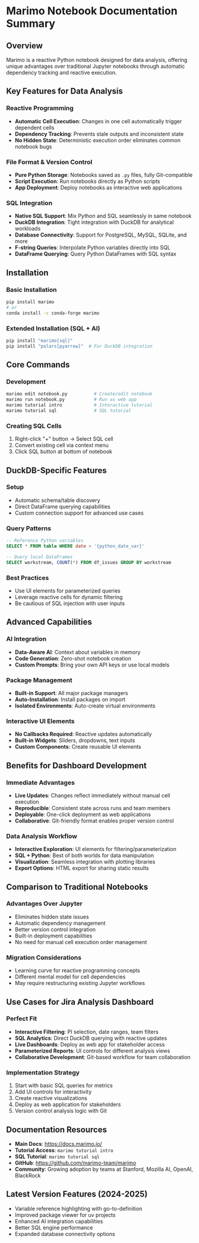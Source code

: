 # Marimo Notebook Documentation Summary

## Overview
Marimo is a reactive Python notebook designed for data analysis, offering unique advantages over traditional Jupyter notebooks through automatic dependency tracking and reactive execution.

## Key Features for Data Analysis

### Reactive Programming
- **Automatic Cell Execution**: Changes in one cell automatically trigger dependent cells
- **Dependency Tracking**: Prevents stale outputs and inconsistent state
- **No Hidden State**: Deterministic execution order eliminates common notebook bugs

### File Format & Version Control
- **Pure Python Storage**: Notebooks saved as `.py` files, fully Git-compatible
- **Script Execution**: Run notebooks directly as Python scripts
- **App Deployment**: Deploy notebooks as interactive web applications

### SQL Integration
- **Native SQL Support**: Mix Python and SQL seamlessly in same notebook
- **DuckDB Integration**: Tight integration with DuckDB for analytical workloads
- **Database Connectivity**: Support for PostgreSQL, MySQL, SQLite, and more
- **F-string Queries**: Interpolate Python variables directly into SQL
- **DataFrame Querying**: Query Python DataFrames with SQL syntax

## Installation

### Basic Installation
```bash
pip install marimo
# or
conda install -c conda-forge marimo
```

### Extended Installation (SQL + AI)
```bash
pip install "marimo[sql]"
pip install "polars[pyarrow]"  # For DuckDB integration
```

## Core Commands

### Development
```bash
marimo edit notebook.py          # Create/edit notebook
marimo run notebook.py           # Run as web app
marimo tutorial intro            # Interactive tutorial
marimo tutorial sql              # SQL tutorial
```

### Creating SQL Cells
1. Right-click "+" button → Select SQL cell
2. Convert existing cell via context menu
3. Click SQL button at bottom of notebook

## DuckDB-Specific Features

### Setup
- Automatic schema/table discovery
- Direct DataFrame querying capabilities
- Custom connection support for advanced use cases

### Query Patterns
```sql
-- Reference Python variables
SELECT * FROM table WHERE date > '{python_date_var}'

-- Query local DataFrames
SELECT workstream, COUNT(*) FROM df_issues GROUP BY workstream
```

### Best Practices
- Use UI elements for parameterized queries
- Leverage reactive cells for dynamic filtering
- Be cautious of SQL injection with user inputs

## Advanced Capabilities

### AI Integration
- **Data-Aware AI**: Context about variables in memory
- **Code Generation**: Zero-shot notebook creation
- **Custom Prompts**: Bring your own API keys or use local models

### Package Management
- **Built-in Support**: All major package managers
- **Auto-Installation**: Install packages on import
- **Isolated Environments**: Auto-create virtual environments

### Interactive UI Elements
- **No Callbacks Required**: Reactive updates automatically
- **Built-in Widgets**: Sliders, dropdowns, text inputs
- **Custom Components**: Create reusable UI elements

## Benefits for Dashboard Development

### Immediate Advantages
- **Live Updates**: Changes reflect immediately without manual cell execution
- **Reproducible**: Consistent state across runs and team members
- **Deployable**: One-click deployment as web applications
- **Collaborative**: Git-friendly format enables proper version control

### Data Analysis Workflow
- **Interactive Exploration**: UI elements for filtering/parameterization
- **SQL + Python**: Best of both worlds for data manipulation
- **Visualization**: Seamless integration with plotting libraries
- **Export Options**: HTML export for sharing static results

## Comparison to Traditional Notebooks

### Advantages Over Jupyter
- Eliminates hidden state issues
- Automatic dependency management
- Better version control integration
- Built-in deployment capabilities
- No need for manual cell execution order management

### Migration Considerations
- Learning curve for reactive programming concepts
- Different mental model for cell dependencies
- May require restructuring existing Jupyter workflows

## Use Cases for Jira Analysis Dashboard

### Perfect Fit
- **Interactive Filtering**: PI selection, date ranges, team filters
- **SQL Analytics**: Direct DuckDB querying with reactive updates
- **Live Dashboards**: Deploy as web app for stakeholder access
- **Parameterized Reports**: UI controls for different analysis views
- **Collaborative Development**: Git-based workflow for team collaboration

### Implementation Strategy
1. Start with basic SQL queries for metrics
2. Add UI controls for interactivity
3. Create reactive visualizations
4. Deploy as web application for stakeholders
5. Version control analysis logic with Git

## Documentation Resources
- **Main Docs**: https://docs.marimo.io/
- **Tutorial Access**: `marimo tutorial intro`
- **SQL Tutorial**: `marimo tutorial sql`
- **GitHub**: https://github.com/marimo-team/marimo
- **Community**: Growing adoption by teams at Stanford, Mozilla AI, OpenAI, BlackRock

## Latest Version Features (2024-2025)
- Variable reference highlighting with go-to-definition
- Improved package viewer for uv projects
- Enhanced AI integration capabilities
- Better SQL engine performance
- Expanded database connectivity options